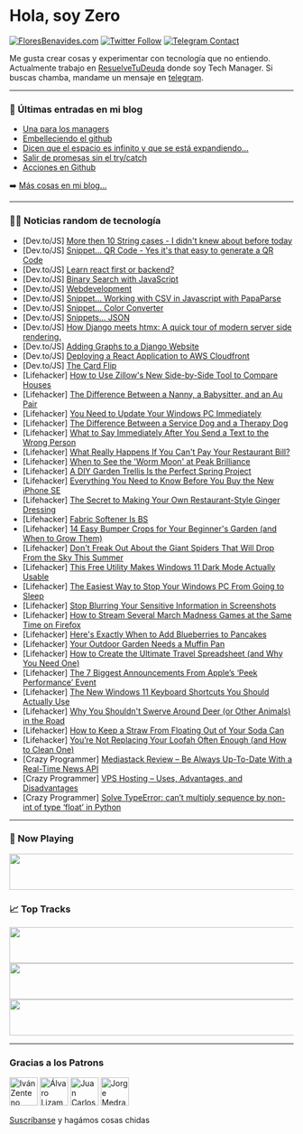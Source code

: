 # Hola, soy Zero

[![FloresBenavides.com](https://img.shields.io/website?down_message=oops&label=MiBlog&style=for-the-badge&up_message=online&url=https%3A%2F%2Ffloresbenavides.com)](https://floresbenavides.com) [![Twitter Follow](https://img.shields.io/twitter/follow/ZeroDragon?color=%231DA1F2&label=Follow&logo=twitter&logoColor=ffffff&style=for-the-badge)](https://twitter.com/zerodragon) [![Telegram Contact](https://img.shields.io/badge/escr%C3%ADbeme-ZeroDragon-%2326A5E4?style=for-the-badge&logo=telegram)](https://t.me/zerodragon)

Me gusta crear cosas y experimentar con tecnología que no entiendo.
Actualmente trabajo en [ResuelveTuDeuda](http://github.com/resuelve) donde soy Tech Manager.
Si buscas chamba, mandame un mensaje en [telegram](https://t.me/zerodragon).

---

### 📕 Últimas entradas en mi blog
<!-- BLOG-POST-LIST:START -->
- [Una para los managers](https://floresbenavides.com/una-para-los-managers/)
- [Embelleciendo el github](https://floresbenavides.com/embelleciendo-el-github/)
- [Dicen que el espacio es infinito y que se está expandiendo…](https://floresbenavides.com/dicen-que-el-espacio-es-infinito-y-que-se-esta-expandiendo/)
- [Salir de promesas sin el try/catch](https://floresbenavides.com/salir-de-promesas-sin-el-try-catch/)
- [Acciones en Github](https://floresbenavides.com/acciones-en-github/)
<!-- BLOG-POST-LIST:END -->

➡️ [Más cosas en mi blog...](https://floresbenavides.com)

---

### 👨‍💻 Noticias random de tecnología
<!-- TECH-POSTS:START -->
- [Dev.to/JS] [More then 10 String cases - I didn&#39;t knew about before today](https://dev.to/guptasanchit90/more-then-10-string-cases-i-didnt-knew-about-before-today-4f7a)
- [Dev.to/JS] [Snippet... QR Code - Yes it&#39;s that easy to generate a QR Code](https://dev.to/guptasanchit90/snippet-qr-code-yes-its-that-simple-to-generate-a-qr-code-3kh6)
- [Dev.to/JS] [Learn react first or backend?](https://dev.to/nirbhik/learn-react-first-or-backend-b6g)
- [Dev.to/JS] [Binary Search with JavaScript](https://dev.to/kazimdmehedihasan/binary-search-with-javascript-29l)
- [Dev.to/JS] [Webdevelopment](https://dev.to/sai7kumar2022/webdevelopment-2imc)
- [Dev.to/JS] [Snippet... Working with CSV in Javascript with PapaParse](https://dev.to/guptasanchit90/snippet-papaparse-in-action-hf5)
- [Dev.to/JS] [Snippet... Color Converter](https://dev.to/guptasanchit90/snippet-color-converter-mmb)
- [Dev.to/JS] [Snippets... JSON](https://dev.to/guptasanchit90/snippets-json-18c5)
- [Dev.to/JS] [How Django meets htmx: A quick tour of modern server side rendering.](https://dev.to/hoangquochung1110/how-django-meets-htmx-a-quick-tour-of-modern-server-side-rendering-2h8f)
- [Dev.to/JS] [Adding Graphs to a Django Website](https://dev.to/thumbone/adding-graphs-to-a-django-website-4f66)
- [Dev.to/JS] [Deploying a React Application to AWS Cloudfront](https://dev.to/oliverke/deploying-a-react-application-to-aws-cloudfront-5a62)
- [Dev.to/JS] [The Card Flip](https://dev.to/kale_leach/the-card-flip-2m3h)
- [Lifehacker] [How to Use Zillow&#39;s New Side-by-Side Tool to Compare Houses](https://lifehacker.com/how-to-use-zillows-new-side-by-side-tool-to-compare-hou-1848628409)
- [Lifehacker] [The Difference Between a Nanny, a Babysitter, and an Au Pair](https://lifehacker.com/the-difference-between-a-nanny-a-babysitter-and-an-au-1848628976)
- [Lifehacker] [You Need to Update Your Windows PC Immediately](https://lifehacker.com/you-need-to-update-your-windows-pc-immediately-1848630370)
- [Lifehacker] [The Difference Between a Service Dog and a Therapy Dog](https://lifehacker.com/the-difference-between-a-service-dog-and-a-therapy-dog-1848627962)
- [Lifehacker] [What to Say Immediately After You Send a Text to the Wrong Person](https://lifehacker.com/what-to-say-immediately-after-you-send-a-text-to-the-wr-1848629020)
- [Lifehacker] [What Really Happens If You Can&#39;t Pay Your Restaurant Bill?](https://lifehacker.com/what-really-happens-if-you-cant-pay-your-restaurant-bil-1848629366)
- [Lifehacker] [When to See the &#39;Worm Moon&#39; at Peak Brilliance](https://lifehacker.com/when-to-see-the-worm-moon-at-peak-brilliance-1848629005)
- [Lifehacker] [A DIY Garden Trellis Is the Perfect Spring Project](https://lifehacker.com/a-diy-garden-trellis-is-the-perfect-spring-project-1848628042)
- [Lifehacker] [Everything You Need to Know Before You Buy the New iPhone SE](https://lifehacker.com/everything-you-need-to-know-before-you-buy-the-new-ipho-1848628418)
- [Lifehacker] [The Secret to Making Your Own Restaurant-Style Ginger Dressing](https://lifehacker.com/the-secret-to-making-your-own-restaurant-style-ginger-d-1848628437)
- [Lifehacker] [Fabric Softener Is BS](https://lifehacker.com/fabric-softener-is-bullshit-1848628137)
- [Lifehacker] [14 Easy Bumper Crops for Your Beginner&#39;s Garden &lpar;and When to Grow Them&rpar;](https://lifehacker.com/14-easy-bumper-crops-for-your-beginners-garden-and-whe-1848628006)
- [Lifehacker] [Don&#39;t Freak Out About the Giant Spiders That Will Drop From the Sky This Summer](https://lifehacker.com/dont-freak-out-about-the-giant-spiders-that-will-drop-f-1848627817)
- [Lifehacker] [This Free Utility Makes Windows 11 Dark Mode Actually Usable](https://lifehacker.com/this-free-utility-makes-windows-11-dark-mode-actually-u-1848626524)
- [Lifehacker] [The Easiest Way to Stop Your Windows PC From Going to Sleep](https://lifehacker.com/the-easiest-way-to-stop-your-windows-pc-from-going-to-s-1848626466)
- [Lifehacker] [Stop Blurring Your Sensitive Information in Screenshots](https://lifehacker.com/stop-blurring-your-sensitive-information-in-screenshots-1848626457)
- [Lifehacker] [How to Stream Several March Madness Games at the Same Time on Firefox](https://lifehacker.com/how-to-stream-several-march-madness-games-at-the-same-t-1848586944)
- [Lifehacker] [Here&#39;s Exactly When to Add Blueberries to Pancakes](https://lifehacker.com/heres-exactly-when-to-add-blueberries-to-pancakes-1848623699)
- [Lifehacker] [Your Outdoor Garden Needs a Muffin Pan](https://lifehacker.com/your-outdoor-garden-needs-a-muffin-pan-1848622552)
- [Lifehacker] [How to Create the Ultimate Travel Spreadsheet &lpar;and Why You Need One&rpar;](https://lifehacker.com/how-to-create-the-ultimate-travel-spreadsheet-and-why-1848623260)
- [Lifehacker] [The 7 Biggest Announcements From Apple’s ‘Peek Performance’ Event](https://lifehacker.com/the-7-biggest-announcements-from-apple-s-peek-performa-1848621688)
- [Lifehacker] [The New Windows 11 Keyboard Shortcuts You Should Actually Use](https://lifehacker.com/the-new-windows-11-keyboard-shortcuts-you-should-actual-1848620565)
- [Lifehacker] [Why You Shouldn&#39;t Swerve Around Deer &lpar;or Other Animals&rpar; in the Road](https://lifehacker.com/why-you-shouldnt-swerve-around-deer-or-other-animals-1848621931)
- [Lifehacker] [How to Keep a Straw From Floating Out of Your Soda Can](https://lifehacker.com/how-to-keep-a-straw-from-floating-out-of-your-soda-can-1848618851)
- [Lifehacker] [You’re Not Replacing Your Loofah Often Enough &lpar;and How to Clean One&rpar;](https://lifehacker.com/you-re-not-replacing-your-loofah-often-enough-and-how-1848622024)
- [Crazy Programmer] [Mediastack Review – Be Always Up-To-Date With a Real-Time News API](https://www.thecrazyprogrammer.com/2022/03/mediastack-review.html)
- [Crazy Programmer] [VPS Hosting – Uses, Advantages, and Disadvantages](https://www.thecrazyprogrammer.com/2022/03/vps-hosting.html)
- [Crazy Programmer] [Solve TypeError: can’t multiply sequence by non-int of type ‘float’ in Python](https://www.thecrazyprogrammer.com/2022/03/cant-multiply-sequence-by-non-int-of-type-float.html)<!-- TECH-POSTS:END -->

---

### 🎵 Now Playing
<a href="https://spotify-now-playing-dun.vercel.app/now-playing?open"><img src="https://spotify-now-playing-dun.vercel.app/now-playing" width="540" height="64"></a>

### 📈 Top Tracks
<a href="https://spotify-now-playing-dun.vercel.app/top-tracks?i=1&open"><img src="https://spotify-now-playing-dun.vercel.app/top-tracks?i=1" width="540" height="64"></a>
<a href="https://spotify-now-playing-dun.vercel.app/top-tracks?i=2&open"><img src="https://spotify-now-playing-dun.vercel.app/top-tracks?i=2" width="540" height="64"></a>
<a href="https://spotify-now-playing-dun.vercel.app/top-tracks?i=3&open"><img src="https://spotify-now-playing-dun.vercel.app/top-tracks?i=3" width="540" height="64"></a>

---

### Gracias a los Patrons
[<img src="https://avatars.githubusercontent.com/u/243380?v=4" alt="Iván Zenteno" width="50px">](https://github.com/k001) [<img src="https://avatars.githubusercontent.com/u/19955639?v=4" alt="Álvaro Lizama" width="50px">](https://github.com/alvarolizama) [<img src="https://avatars.githubusercontent.com/u/2718753?v=4" alt="Juan Carlos Ruiz" width="50px">](https://github.com/JuanCrg90) [<img src="https://avatars.githubusercontent.com/u/37025?v=4" alt="Jorge Medrano" width="50px">](https://github.com/h1pp1e) 

[Suscríbanse](https://www.patreon.com/zerodragon) y hagámos cosas chidas
